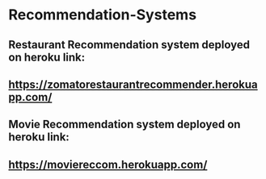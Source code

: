 # Recommendation-Systems

## Restaurant Recommendation system deployed on heroku link:
## https://zomatorestaurantrecommender.herokuapp.com/

## Movie Recommendation system deployed on heroku link:
## https://moviereccom.herokuapp.com/
